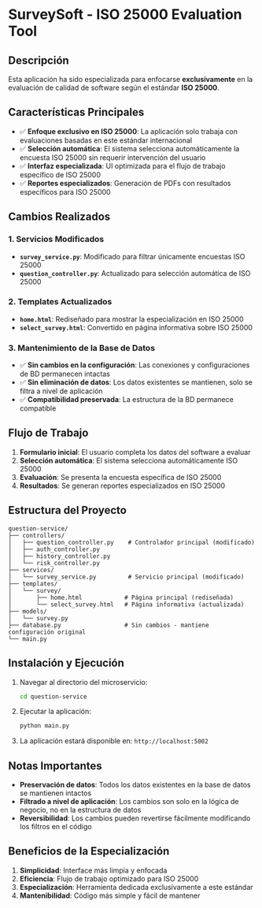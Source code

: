 # SurveySoft - ISO 25000 Evaluation Tool

## Descripción

Esta aplicación ha sido especializada para enfocarse **exclusivamente** en la evaluación de calidad de software según el estándar **ISO 25000**. 

## Características Principales

- ✅ **Enfoque exclusivo en ISO 25000**: La aplicación solo trabaja con evaluaciones basadas en este estándar internacional
- ✅ **Selección automática**: El sistema selecciona automáticamente la encuesta ISO 25000 sin requerir intervención del usuario
- ✅ **Interfaz especializada**: UI optimizada para el flujo de trabajo específico de ISO 25000
- ✅ **Reportes especializados**: Generación de PDFs con resultados específicos para ISO 25000

## Cambios Realizados

### 1. Servicios Modificados
- **`survey_service.py`**: Modificado para filtrar únicamente encuestas ISO 25000
- **`question_controller.py`**: Actualizado para selección automática de ISO 25000

### 2. Templates Actualizados
- **`home.html`**: Rediseñado para mostrar la especialización en ISO 25000
- **`select_survey.html`**: Convertido en página informativa sobre ISO 25000

### 3. Mantenimiento de la Base de Datos
- ✅ **Sin cambios en la configuración**: Las conexiones y configuraciones de BD permanecen intactas
- ✅ **Sin eliminación de datos**: Los datos existentes se mantienen, solo se filtra a nivel de aplicación
- ✅ **Compatibilidad preservada**: La estructura de la BD permanece compatible

## Flujo de Trabajo

1. **Formulario inicial**: El usuario completa los datos del software a evaluar
2. **Selección automática**: El sistema selecciona automáticamente ISO 25000
3. **Evaluación**: Se presenta la encuesta específica de ISO 25000
4. **Resultados**: Se generan reportes especializados en ISO 25000

## Estructura del Proyecto

```
question-service/
├── controllers/
│   ├── question_controller.py    # Controlador principal (modificado)
│   ├── auth_controller.py
│   ├── history_controller.py
│   └── risk_controller.py
├── services/
│   └── survey_service.py         # Servicio principal (modificado)
├── templates/
│   └── survey/
│       ├── home.html            # Página principal (rediseñada)
│       └── select_survey.html   # Página informativa (actualizada)
├── models/
│   └── survey.py
├── database.py                  # Sin cambios - mantiene configuración original
└── main.py
```

## Instalación y Ejecución

1. Navegar al directorio del microservicio:
   ```bash
   cd question-service
   ```

2. Ejecutar la aplicación:
   ```bash
   python main.py
   ```

3. La aplicación estará disponible en: `http://localhost:5002`

## Notas Importantes

- **Preservación de datos**: Todos los datos existentes en la base de datos se mantienen intactos
- **Filtrado a nivel de aplicación**: Los cambios son solo en la lógica de negocio, no en la estructura de datos
- **Reversibilidad**: Los cambios pueden revertirse fácilmente modificando los filtros en el código

## Beneficios de la Especialización

1. **Simplicidad**: Interface más limpia y enfocada
2. **Eficiencia**: Flujo de trabajo optimizado para ISO 25000
3. **Especialización**: Herramienta dedicada exclusivamente a este estándar
4. **Mantenibilidad**: Código más simple y fácil de mantener 